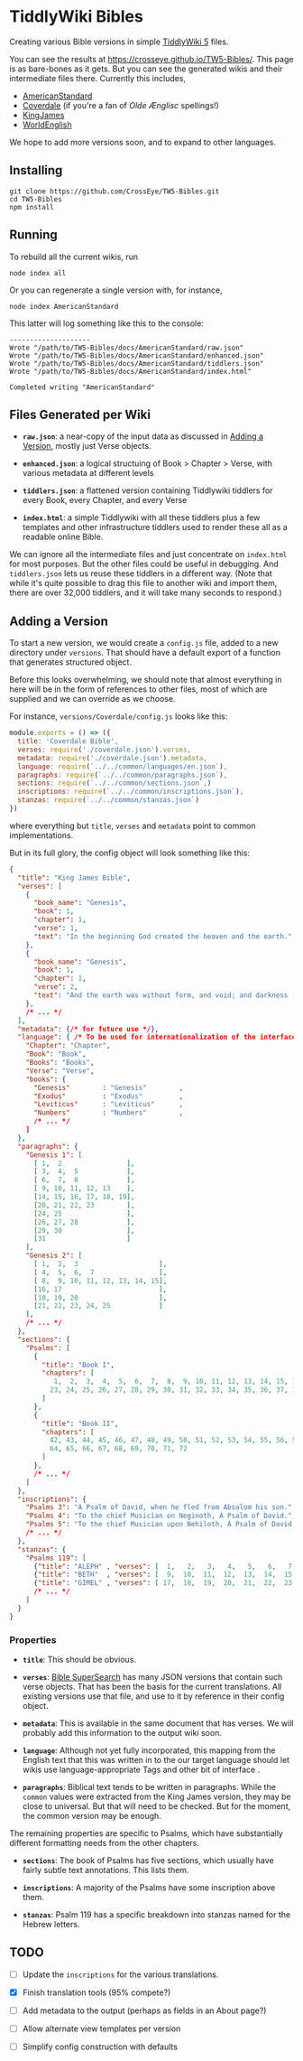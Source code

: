 TiddlyWiki Bibles
=================

Creating various Bible versions in simple [TiddlyWiki 5][tw] files.

You can see the results at https://crosseye.github.io/TW5-Bibles/.  This page is
as bare-bones as it gets.  But you can see the generated wikis and their
intermediate files there.  Currently this includes,

  - [AmericanStandard][asv]
  - [Coverdale][cdv] (if you're a fan of *Olde Ænglisc* spellings!)
  - [KingJames][kjv]  
  - [WorldEnglish][web]

We hope to add more versions soon, and to expand to other languages.


Installing
----------

```shell
git clone https://github.com/CrossEye/TW5-Bibles.git
cd TW5-Bibles
npm install
```


Running
-------

To rebuild all the current wikis, run

```shell
node index all
```

Or you can regenerate a single version with, for instance,

```shell
node index AmericanStandard
```

This latter will log something like this to the console:

```text
--------------------
Wrote "/path/to/TW5-Bibles/docs/AmericanStandard/raw.json"
Wrote "/path/to/TW5-Bibles/docs/AmericanStandard/enhanced.json"
Wrote "/path/to/TW5-Bibles/docs/AmericanStandard/tiddlers.json"
Wrote "/path/to/TW5-Bibles/docs/AmericanStandard/index.html"

Completed writing "AmericanStandard"
```


Files Generated per Wiki
------------------------

- **`raw.json`**: a near-copy of the input data as discussed in [Adding a
  Version](#adding-a-version), mostly just Verse objects.

- **`enhanced.json`**: a logical structuing of Book > Chapter > Verse, with
  various metadata at different levels

- **`tiddlers.json`**: a flattened version containing Tiddlywiki tiddlers for
  every Book, every Chapter, and every Verse

- **`index.html`**: a simple Tiddlywiki with all these tiddlers plus a few
  templates and other infrastructure tiddlers used to render these all as
  a readable online Bible.

We can ignore all the intermediate files and just concentrate on `index.html`
for most purposes.  But the other files could be useful in debugging.  And
`tiddlers.json` lets us reuse these tiddlers in a different way.  (Note that
while it's quite possible to drag this file to another wiki and import them,
there are over 32,000 tiddlers, and it will take many seconds to respond.)


Adding a Version
----------------

To start a new version, we would create a `config.js` file, added to a new
directory under `versions`.  That should have a default export of a function
that generates structured object.

Before this looks overwhelming, we should note that almost everything in here
will be in the form of references to other files, most of which are supplied and we can override as we choose.

For instance, `versions/Coverdale/config.js` looks like this:

```js
module.exports = () => ({
  title: 'Coverdale Bible',
  verses: require('./coverdale.json').verses,
  metadata: require('./coverdale.json').metadata,
  language: require(`../../common/languages/en.json`),
  paragraphs: require(`../../common/paragraphs.json`),
  sections: require(`../../common/sections.json`,)
  inscriptions: require(`../../common/inscriptions.json`),
  stanzas: require(`../../common/stanzas.json`)
})
```

where everything but `title`, `verses` and `metadata` point to common  implementations.

But in its full glory, the config object will look something like this:

```json
{
  "title": "King James Bible",
  "verses": [
    {
      "book_name": "Genesis", 
      "book": 1, 
      "chapter": 1, 
      "verse": 1, 
      "text": "In the beginning God created the heaven and the earth."
    }, 
    {
      "book_name": "Genesis", 
      "book": 1, 
      "chapter": 1, 
      "verse": 2, 
      "text": "And the earth was without form, and void; and darkness [was] upon the face of the deep. And the Spirit of God moved upon the face of the waters."
    },
    /* ... */
  ],
  "metadata": {/* for future use */},
  "language": { /* To be used for internationalization of the interface */
    "Chapter": "Chapter", 
    "Book": "Book", 
    "Books": "Books", 
    "Verse": "Verse", 
    "books": {
      "Genesis"        : "Genesis"        , 
      "Exodus"         : "Exodus"         , 
      "Leviticus"      : "Leviticus"      , 
      "Numbers"        : "Numbers"        , 
      /* ... */
    ]
  },
  "paragraphs": {
    "Genesis 1": [
      [ 1,  2                ], 
      [ 3,  4,  5            ], 
      [ 6,  7,  8            ], 
      [ 9, 10, 11, 12, 13    ], 
      [14, 15, 16, 17, 18, 19], 
      [20, 21, 22, 23        ], 
      [24, 25                ], 
      [26, 27, 28            ], 
      [29, 30                ], 
      [31                    ]  
    ], 
    "Genesis 2": [
      [ 1,  2,  3                    ], 
      [ 4,  5,  6,  7                ], 
      [ 8,  9, 10, 11, 12, 13, 14, 15], 
      [16, 17                        ], 
      [18, 19, 20                    ], 
      [21, 22, 23, 24, 25            ]  
    ],
    /* ... */ 
  },
  "sections": {
    "Psalms": [
      {
        "title": "Book I", 
        "chapters": [
           1,  2,  3,  4,  5,  6,  7,  8,  9, 10, 11, 12, 13, 14, 15, 16, 17, 18, 19, 20, 21, 22, 
          23, 24, 25, 26, 27, 28, 29, 30, 31, 32, 33, 34, 35, 36, 37, 38, 39, 40, 41
        ]
      }, 
      {
        "title": "Book II", 
        "chapters": [
          42, 43, 44, 45, 46, 47, 48, 49, 50, 51, 52, 53, 54, 55, 56, 57, 58, 59, 60, 61, 62, 63, 
          64, 65, 66, 67, 68, 69, 70, 71, 72
        ]
      },
      /* ... */ 
    ]
  },
  "inscriptions": {
    "Psalms 3": "A Psalm of David, when he fled from Absalom his son.", 
    "Psalms 4": "To the chief Musician on Neginoth, A Psalm of David.", 
    "Psalms 5": "To the chief Musician upon Nehiloth, A Psalm of David.", 
    /* ... */
  },
  "stanzas": {
    "Psalms 119": [
      {"title": "ALEPH" , "verses": [  1,   2,   3,   4,   5,   6,   7,   8]}, 
      {"title": "BETH"  , "verses": [  9,  10,  11,  12,  13,  14,  15,  16]}, 
      {"title": "GIMEL" , "verses": [ 17,  18,  19,  20,  21,  22,  23,  24]},
      /* ... */ 
    ]
  }
}
```

### Properties ###

  - **`title`**: This should be obvious.

  - **`verses`**: [Bible SuperSearch][bss] has many JSON versions that contain
    such verse objects.  That has been the basis for the current translations.
    All existing versions use that file, and use to it by reference in their
    config object.

  - **`metadata`**: This is available in the same document that has verses.  We
    will probably add this information to the output wiki soon.

  - **`language`**: Although not yet fully incorporated, this mapping from the
    English text that this was written in to the our target language should let
    wikis use language-appropriate Tags and other bit of interface .

  - **`paragraphs`**: Biblical text tends to be written in paragraphs.  While
    the `common` values were extracted from the King James version, they may be
    close to universal.  But that will need to be checked.  But for the moment,
    the common version may be enough.

The remaining properties are specific to Psalms, which have substantially
different formatting needs from the other chapters.

  - **`sections`**: The book of Psalms has five sections, which usually have fairly
    subtle text annotations.  This lists them.

  - **`inscriptions`**: A majority of the Psalms have some inscription above
    them.
    
  - **`stanzas`**: Psalm 119 has a specific breakdown into stanzas named for the
    Hebrew letters.



TODO
----

  - [ ] Update the `inscriptions` for the various translations.
  - [X] Finish translation tools (95% compete?)
  - [ ] Add metadata to the output (perhaps as fields in an About page?)
  - [ ] Allow alternate view templates per version
  - [ ] Simplify config construction with defaults
 

  [asv]: https://crosseye.github.io/TW5-Bibles/AmericanStandard
  [bss]: https://www.biblesupersearch.com/bible-downloads/
  [cdv]: https://crosseye.github.io/TW5-Bibles/Coverdale
  [kjv]: https://crosseye.github.io/TW5-Bibles/KingJames  
  [tw]: https://tiddlywiki.com
  [web]: https://crosseye.github.io/TW5-Bibles/WorldEnglish

